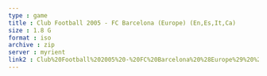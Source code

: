 ```yaml
---
type : game
title : Club Football 2005 - FC Barcelona (Europe) (En,Es,It,Ca)
size : 1.8 G
format : iso
archive : zip
server : myrient
link2 : Club%20Football%202005%20-%20FC%20Barcelona%20%28Europe%29%20%28En%2CEs%2CIt%2CCa%29
---
```

